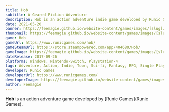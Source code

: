 ```yaml
---
title: Hob
subtitle: A Geared Fiction Adventure
description: Hob is an action adventure indie game developed by Runic Games
date: 2021-05-20
banner: https://feemagie.github.io/website-content/games/images/[slug]/banner.webp
thumbnail: https://feemagie.github.io/website-content/games/images/[slug]/social-card.webp
game: Hob
gameUrl: https://www.runicgames.com/hob/
gameSteamUrl: https://store.steampowered.com/app/404680/Hob/
gameImage: https://feemagie.github.io/website-content/games/images/[slug]/game-cover.webp
dateRelease: 2017-09-26
platforms: Windows, Nintendo-Switch, Playstation-4
tags: Adventure, Action, Indie, Toon, Sci-fi, Fantasy, RPG, Single Player
developer: Runic Games
developerUrl: https://www.runicgames.com/
developerImage: https://feemagie.github.io/website-content/games/images/[slug]/developer.webp
author: Feemagie
---
```


**Hob** is an action adventure game developed by [Runic Games](Runic Games). 